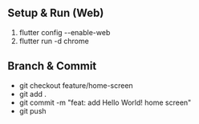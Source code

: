 ## Setup & Run (Web)
1. flutter config --enable-web
2. flutter run -d chrome
 
## Branch & Commit
- git checkout feature/home-screen
- git add .
- git commit -m "feat: add Hello World! home screen"
- git push
